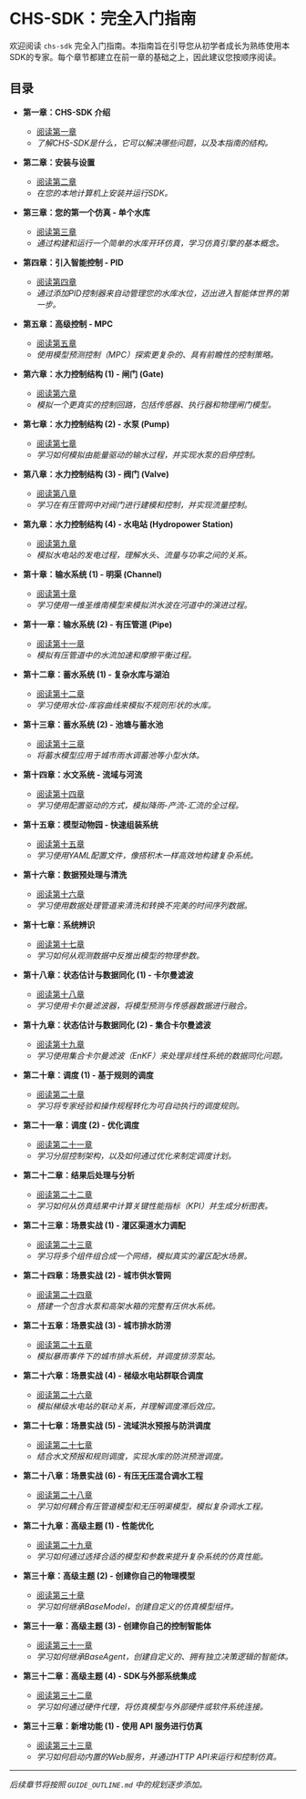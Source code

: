 # CHS-SDK：完全入门指南

欢迎阅读 `chs-sdk` 完全入门指南。本指南旨在引导您从初学者成长为熟练使用本SDK的专家。每个章节都建立在前一章的基础之上，因此建议您按顺序阅读。

## 目录

*   **第一章：CHS-SDK 介绍**
    *   [阅读第一章](./01-Introduction.md)
    *   *了解CHS-SDK是什么，它可以解决哪些问题，以及本指南的结构。*

*   **第二章：安装与设置**
    *   [阅读第二章](./02-Installation-and-Setup.md)
    *   *在您的本地计算机上安装并运行SDK。*

*   **第三章：您的第一个仿真 - 单个水库**
    *   [阅读第三章](./03-Core-Concepts-Simulation.md)
    *   *通过构建和运行一个简单的水库开环仿真，学习仿真引擎的基本概念。*

*   **第四章：引入智能控制 - PID**
    *   [阅读第四章](./04-Intelligent-Control-PID.md)
    *   *通过添加PID控制器来自动管理您的水库水位，迈出进入智能体世界的第一步。*

*   **第五章：高级控制 - MPC**
    *   [阅读第五章](./05-Advanced-Control-MPC.md)
    *   *使用模型预测控制（MPC）探索更复杂的、具有前瞻性的控制策略。*

*   **第六章：水力控制结构 (1) - 闸门 (Gate)**
    *   [阅读第六章](./06-Gates.md)
    *   *模拟一个更真实的控制回路，包括传感器、执行器和物理闸门模型。*

*   **第七章：水力控制结构 (2) - 水泵 (Pump)**
    *   [阅读第七章](./07-Pumps.md)
    *   *学习如何模拟由能量驱动的输水过程，并实现水泵的启停控制。*

*   **第八章：水力控制结构 (3) - 阀门 (Valve)**
    *   [阅读第八章](./08-Valves.md)
    *   *学习在有压管网中对阀门进行建模和控制，并实现流量控制。*

*   **第九章：水力控制结构 (4) - 水电站 (Hydropower Station)**
    *   [阅读第九章](./09-Hydropower.md)
    *   *模拟水电站的发电过程，理解水头、流量与功率之间的关系。*

*   **第十章：输水系统 (1) - 明渠 (Channel)**
    *   [阅读第十章](./10-Channels.md)
    *   *学习使用一维圣维南模型来模拟洪水波在河道中的演进过程。*

*   **第十一章：输水系统 (2) - 有压管道 (Pipe)**
    *   [阅读第十一章](./11-Pipes.md)
    *   *模拟有压管道中的水流加速和摩擦平衡过程。*

*   **第十二章：蓄水系统 (1) - 复杂水库与湖泊**
    *   [阅读第十二章](./12-Reservoirs-Advanced.md)
    *   *学习使用水位-库容曲线来模拟不规则形状的水库。*

*   **第十三章：蓄水系统 (2) - 池塘与蓄水池**
    *   [阅读第十三章](./13-Ponds-Tanks.md)
    *   *将蓄水模型应用于城市雨水调蓄池等小型水体。*

*   **第十四章：水文系统 - 流域与河流**
    *   [阅读第十四章](./14-Hydrology.md)
    *   *学习使用配置驱动的方式，模拟降雨-产流-汇流的全过程。*

*   **第十五章：模型动物园 - 快速组装系统**
    *   [阅读第十五章](./15-Model-Zoo.md)
    *   *学习使用YAML配置文件，像搭积木一样高效地构建复杂系统。*

*   **第十六章：数据预处理与清洗**
    *   [阅读第十六章](./16-Data-Preprocessing.md)
    *   *学习使用数据处理管道来清洗和转换不完美的时间序列数据。*

*   **第十七章：系统辨识**
    *   [阅读第十七章](./17-System-Identification.md)
    *   *学习如何从观测数据中反推出模型的物理参数。*

*   **第十八章：状态估计与数据同化 (1) - 卡尔曼滤波**
    *   [阅读第十八章](./18-Kalman-Filter.md)
    *   *学习使用卡尔曼滤波器，将模型预测与传感器数据进行融合。*

*   **第十九章：状态估计与数据同化 (2) - 集合卡尔曼滤波**
    *   [阅读第十九章](./19-Ensemble-Kalman-Filter.md)
    *   *学习使用集合卡尔曼滤波（EnKF）来处理非线性系统的数据同化问题。*

*   **第二十章：调度 (1) - 基于规则的调度**
    *   [阅读第二十章](./20-Rule-Based-Dispatch.md)
    *   *学习将专家经验和操作规程转化为可自动执行的调度规则。*

*   **第二十一章：调度 (2) - 优化调度**
    *   [阅读第二十一章](./21-Optimization-Dispatch.md)
    *   *学习分层控制架构，以及如何通过优化来制定调度计划。*

*   **第二十二章：结果后处理与分析**
    *   [阅读第二十二章](./22-Results-Analysis.md)
    *   *学习如何从仿真结果中计算关键性能指标（KPI）并生成分析图表。*

*   **第二十三章：场景实战 (1) - 灌区渠道水力调配**
    *   [阅读第二十三章](./23-Irrigation-System.md)
    *   *学习将多个组件组合成一个网络，模拟真实的灌区配水场景。*

*   **第二十四章：场景实战 (2) - 城市供水管网**
    *   [阅读第二十四章](./24-Water-Supply-Network.md)
    *   *搭建一个包含水泵和高架水箱的完整有压供水系统。*

*   **第二十五章：场景实战 (3) - 城市排水防涝**
    *   [阅读第二十五章](./25-Urban-Drainage.md)
    *   *模拟暴雨事件下的城市排水系统，并调度排涝泵站。*

*   **第二十六章：场景实战 (4) - 梯级水电站群联合调度**
    *   [阅读第二十六章](./26-Cascade-Hydropower.md)
    *   *模拟梯级水电站的联动关系，并理解调度滞后效应。*

*   **第二十七章：场景实战 (5) - 流域洪水预报与防洪调度**
    *   [阅读第二十七章](./27-Flood-Control.md)
    *   *结合水文预报和规则调度，实现水库的防洪预泄调度。*

*   **第二十八章：场景实战 (6) - 有压无压混合调水工程**
    *   [阅读第二十八章](./28-Hybrid-System.md)
    *   *学习如何耦合有压管道模型和无压明渠模型，模拟复杂调水工程。*

*   **第二十九章：高级主题 (1) - 性能优化**
    *   [阅读第二十九章](./29-Performance-Optimization.md)
    *   *学习如何通过选择合适的模型和参数来提升复杂系统的仿真性能。*

*   **第三十章：高级主题 (2) - 创建你自己的物理模型**
    *   [阅读第三十章](./30-Custom-Models.md)
    *   *学习如何继承BaseModel，创建自定义的仿真模型组件。*

*   **第三十一章：高级主题 (3) - 创建你自己的控制智能体**
    *   [阅读第三十一章](./31-Custom-Agents.md)
    *   *学习如何继承BaseAgent，创建自定义的、拥有独立决策逻辑的智能体。*

*   **第三十二章：高级主题 (4) - SDK与外部系统集成**
    *   [阅读第三十二章](./32-Integration.md)
    *   *学习如何通过硬件代理，将仿真模型与外部硬件或软件系统连接。*

*   **第三十三章：新增功能 (1) - 使用 API 服务进行仿真**
    *   [阅读第三十三章](./33-API-Service-Usage.md)
    *   *学习如何启动内置的Web服务，并通过HTTP API来运行和控制仿真。*

---

*后续章节将按照 `GUIDE_OUTLINE.md` 中的规划逐步添加。*
